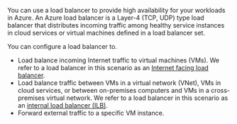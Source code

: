 You can use a load balancer to provide high availability for your workloads in Azure. An Azure load balancer is a Layer-4 (TCP, UDP) type load balancer that distributes incoming traffic among healthy service instances in cloud services or virtual machines defined in a load balancer set.
 
You can configure a load balancer to.

- Load balance incoming Internet traffic to virtual machines (VMs). We refer to a load balancer in this scenario as an [Internet facing load balancer](load-balancer-internet-overview.md).
- Load balance traffic between VMs in a virtual network (VNet), VMs in cloud services, or between on-premises computers and VMs in a cross-premises virtual network. We refer to a load balancer in this scenario as an [internal load balancer (ILB)](load-balancer-internal-overview.md).
-   Forward external traffic to a specific VM instance.


